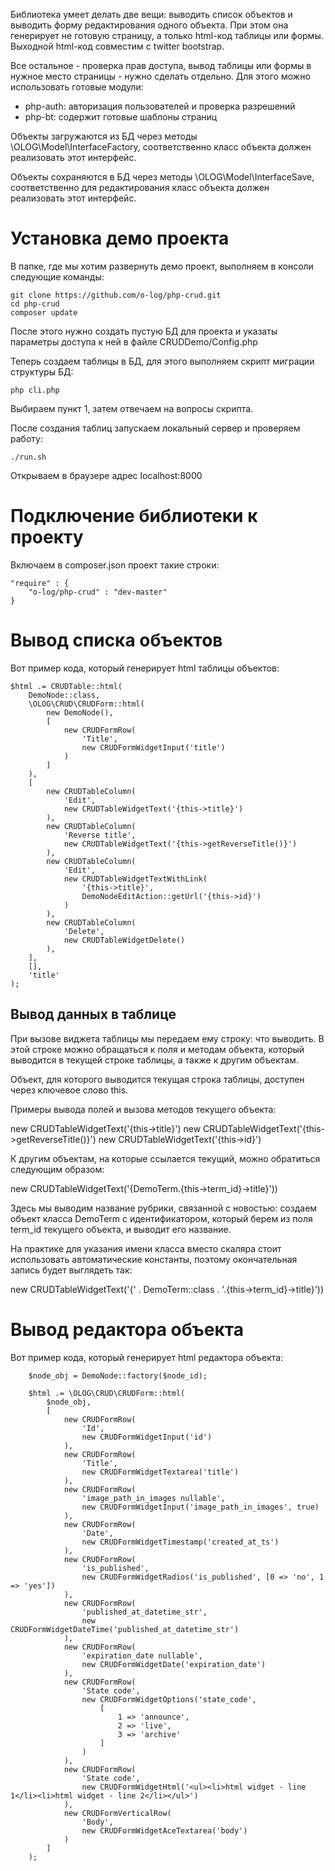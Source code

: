 Библиотека умеет делать две вещи: выводить список объектов и выводить форму редактирования одного объекта. При этом она генерирует не готовую страницу, а только html-код таблицы или формы. Выходной html-код совместим с twitter bootstrap.

Все остальное - проверка прав доступа, вывод таблицы или формы в нужное место страницы - нужно сделать отдельно. Для этого можно использовать готовые модули:
- php-auth: авторизация пользователей и проверка разрешений
- php-bt: содержит готовые шаблоны страниц

Объекты загружаются из БД через методы \OLOG\Model\InterfaceFactory, соответственно класс объекта должен реализовать этот интерфейс.

Объекты сохраняются в БД через методы \OLOG\Model\InterfaceSave, соответственно для редактирования класс объекта должен реализовать этот интерфейс.

# Установка демо проекта

В папке, где мы хотим развернуть демо проект, выполняем в консоли следующие команды:

    git clone https://github.com/o-log/php-crud.git
    cd php-crud
    composer update
    
После этого нужно создать пустую БД для проекта и указаты параметры доступа к ней в файле CRUDDemo/Config.php

Теперь создаем таблицы в БД, для этого выполняем скрипт миграции структуры БД:

    php cli.php
    
Выбираем пункт 1, затем отвечаем на вопросы скрипта.

После создания таблиц запускаем локальный сервер и проверяем работу:

    ./run.sh
    
Открываем в браузере адрес localhost:8000

# Подключение библиотеки к проекту

Включаем в composer.json проект такие строки:

	"require" : {
		"o-log/php-crud" : "dev-master"
    }

# Вывод списка объектов

Вот пример кода, который генерирует html таблицы объектов:

    $html .= CRUDTable::html(
        DemoNode::class,
        \OLOG\CRUD\CRUDForm::html(
            new DemoNode(),
            [
                new CRUDFormRow(
                    'Title',
                    new CRUDFormWidgetInput('title')
                )
            ]
        ),
        [
            new CRUDTableColumn(
                'Edit',
                new CRUDTableWidgetText('{this->title}')
            ),
            new CRUDTableColumn(
                'Reverse title',
                new CRUDTableWidgetText('{this->getReverseTitle()}')
            ),
            new CRUDTableColumn(
                'Edit',
                new CRUDTableWidgetTextWithLink(
                    '{this->title}',
                    DemoNodeEditAction::getUrl('{this->id}')
                )
            ),
            new CRUDTableColumn(
                'Delete',
                new CRUDTableWidgetDelete()
            ),
        ],
        [],
        'title'
    );

## Вывод данных в таблице

При вызове виджета таблицы мы передаем ему строку: что выводить. В этой строке можно обращаться к поля и методам объекта, который выводится в текущей строке таблицы, а также к другим объектам.

Объект, для которого выводится текущая строка таблицы, доступен через ключевое слово this.

Примеры вывода полей и вызова методов текущего объекта:

new CRUDTableWidgetText('{this->title}')
new CRUDTableWidgetText('{this->getReverseTitle()}')
new CRUDTableWidgetText('{this->id}')

К другим объектам, на которые ссылается текущий, можно обратиться следующим образом:

new CRUDTableWidgetText('{DemoTerm.{this->term_id}->title}'))

Здесь мы выводим название рубрики, связанной с новостью: создаем объект класса DemoTerm с идентификатором, который берем из поля term_id текущего объекта, и выводит его название.

На практике для указания имени класса вместо скаляра стоит использовать автоматические константы, поэтому окончательная запись будет выглядеть так:

new CRUDTableWidgetText('{' . DemoTerm::class . '.{this->term_id}->title}'))

# Вывод редактора объекта

Вот пример кода, который генерирует html редактора объекта:

        $node_obj = DemoNode::factory($node_id);

        $html .= \OLOG\CRUD\CRUDForm::html(
            $node_obj,
            [
                new CRUDFormRow(
                    'Id',
                    new CRUDFormWidgetInput('id')
                ),
                new CRUDFormRow(
                    'Title',
                    new CRUDFormWidgetTextarea('title')
                ),
                new CRUDFormRow(
                    'image_path_in_images nullable',
                    new CRUDFormWidgetInput('image_path_in_images', true)
                ),
                new CRUDFormRow(
                    'Date',
                    new CRUDFormWidgetTimestamp('created_at_ts')
                ),
                new CRUDFormRow(
                    'is_published',
                    new CRUDFormWidgetRadios('is_published', [0 => 'no', 1 => 'yes'])
                ),
                new CRUDFormRow(
                    'published_at_datetime_str',
                    new CRUDFormWidgetDateTime('published_at_datetime_str')
                ),
                new CRUDFormRow(
                    'expiration_date nullable',
                    new CRUDFormWidgetDate('expiration_date')
                ),
                new CRUDFormRow(
                    'State code',
                    new CRUDFormWidgetOptions('state_code',
                        [
                            1 => 'announce',
                            2 => 'live',
                            3 => 'archive'
                        ]
                    )
                ),
                new CRUDFormRow(
                    'State code',
                    new CRUDFormWidgetHtml('<ul><li>html widget - line 1</li><li>html widget - line 2</li></ul>')
                ),
                new CRUDFormVerticalRow(
                    'Body',
                    new CRUDFormWidgetAceTextarea('body')
                )
            ]
        );


